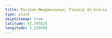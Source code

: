 ```yaml
---
title: Магазин Имаджинариум, Passeig de Gràcia
type: place
skipSitemap: true
latitude: 41.395829
longitude: 2.159908
---
```


